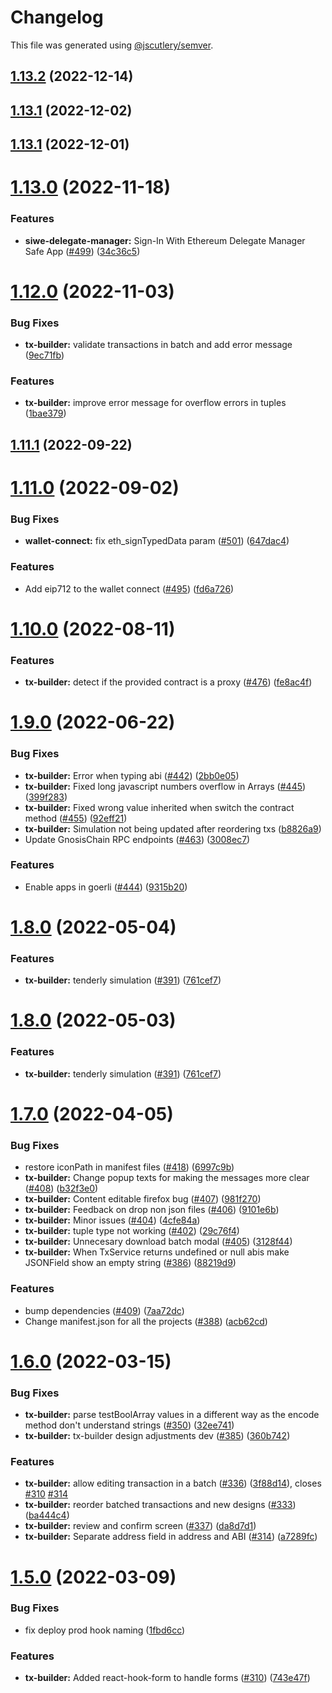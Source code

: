 # Changelog

This file was generated using [@jscutlery/semver](https://github.com/jscutlery/semver).

## [1.13.2](https://github.com/safe-global/safe-react-apps/compare/tx-builder-1.13.1...tx-builder-1.13.2) (2022-12-14)



## [1.13.1](https://github.com/safe-global/safe-react-apps/compare/tx-builder-1.13.0...tx-builder-1.13.1) (2022-12-02)



## [1.13.1](https://github.com/safe-global/safe-react-apps/compare/tx-builder-1.13.0...tx-builder-1.13.1) (2022-12-01)



# [1.13.0](https://github.com/safe-global/safe-react-apps/compare/tx-builder-1.12.0...tx-builder-1.13.0) (2022-11-18)


### Features

* **siwe-delegate-manager:** Sign-In With Ethereum Delegate Manager Safe App ([#499](https://github.com/safe-global/safe-react-apps/issues/499)) ([34c36c5](https://github.com/safe-global/safe-react-apps/commit/34c36c580300672c6366ad2d534de0a3b1534058))



# [1.12.0](https://github.com/safe-global/safe-react-apps/compare/tx-builder-1.11.1...tx-builder-1.12.0) (2022-11-03)


### Bug Fixes

* **tx-builder:** validate transactions in batch and add error message ([9ec71fb](https://github.com/safe-global/safe-react-apps/commit/9ec71fba5e6a1ae3dd86ba776277e22722caba6e))


### Features

* **tx-builder:** improve error message for overflow errors in tuples ([1bae379](https://github.com/safe-global/safe-react-apps/commit/1bae3798a532ff47fbd1a7f474cbeefe106ef2c7))



## [1.11.1](https://github.com/safe-global/safe-react-apps/compare/tx-builder-1.11.0...tx-builder-1.11.1) (2022-09-22)



# [1.11.0](https://github.com/safe-global/safe-react-apps/compare/tx-builder-1.10.0...tx-builder-1.11.0) (2022-09-02)


### Bug Fixes

* **wallet-connect:** fix eth_signTypedData param ([#501](https://github.com/safe-global/safe-react-apps/issues/501)) ([647dac4](https://github.com/safe-global/safe-react-apps/commit/647dac4b6ce2994ce4bd73000ffd7c9833ff3627))


### Features

* Add eip712 to the wallet connect ([#495](https://github.com/safe-global/safe-react-apps/issues/495)) ([fd6a726](https://github.com/safe-global/safe-react-apps/commit/fd6a726dc00c835cd80aca599dcdb6bd9f3f8ab5))



# [1.10.0](https://github.com/safe-global/safe-react-apps/compare/tx-builder-1.9.0...tx-builder-1.10.0) (2022-08-11)


### Features

* **tx-builder:** detect if the provided contract is a proxy ([#476](https://github.com/safe-global/safe-react-apps/issues/476)) ([fe8ac4f](https://github.com/safe-global/safe-react-apps/commit/fe8ac4fc8bec113d54969dc2eb1a8892ca4fcdda))



# [1.9.0](https://github.com/safe-global/safe-react-apps/compare/tx-builder-1.8.0...tx-builder-1.9.0) (2022-06-22)


### Bug Fixes

* **tx-builder:** Error when typing abi ([#442](https://github.com/safe-global/safe-react-apps/issues/442)) ([2bb0e05](https://github.com/safe-global/safe-react-apps/commit/2bb0e0587641c9a405a882f42cf71341dd917f86))
* **tx-builder:** Fixed long javascript numbers overflow in Arrays ([#445](https://github.com/safe-global/safe-react-apps/issues/445)) ([399f283](https://github.com/safe-global/safe-react-apps/commit/399f283c1e707ad0201f62c575fa6eadc27cb095))
* **tx-builder:** Fixed wrong value inherited when switch the contract method ([#455](https://github.com/safe-global/safe-react-apps/issues/455)) ([92eff21](https://github.com/safe-global/safe-react-apps/commit/92eff21fed0f95fcb80d7dc0f6e792f2c80880dc))
* **tx-builder:** Simulation not being updated after reordering txs ([b8826a9](https://github.com/safe-global/safe-react-apps/commit/b8826a9da09ce98d67baa73f4addccca3fdcb144))
* Update GnosisChain RPC endpoints ([#463](https://github.com/safe-global/safe-react-apps/issues/463)) ([3008ec7](https://github.com/safe-global/safe-react-apps/commit/3008ec7e687c2b431624cd15fa96319a555506fb))


### Features

* Enable apps in goerli ([#444](https://github.com/safe-global/safe-react-apps/issues/444)) ([9315b20](https://github.com/safe-global/safe-react-apps/commit/9315b206f12e6ca8c0fd35faf3836e5bfd9e9d5a))



# [1.8.0](https://github.com/safe-global/safe-react-apps/compare/tx-builder-1.7.0...tx-builder-1.8.0) (2022-05-04)


### Features

* **tx-builder:** tenderly simulation ([#391](https://github.com/safe-global/safe-react-apps/issues/391)) ([761cef7](https://github.com/safe-global/safe-react-apps/commit/761cef7a746db28f277ec55b94524f11c656c407))



# [1.8.0](https://github.com/safe-global/safe-react-apps/compare/tx-builder-1.7.0...tx-builder-1.8.0) (2022-05-03)


### Features

* **tx-builder:** tenderly simulation ([#391](https://github.com/safe-global/safe-react-apps/issues/391)) ([761cef7](https://github.com/safe-global/safe-react-apps/commit/761cef7a746db28f277ec55b94524f11c656c407))



# [1.7.0](https://github.com/gnosis/safe-react-apps/compare/tx-builder-1.6.0...tx-builder-1.7.0) (2022-04-05)


### Bug Fixes

* restore iconPath in manifest files ([#418](https://github.com/gnosis/safe-react-apps/issues/418)) ([6997c9b](https://github.com/gnosis/safe-react-apps/commit/6997c9b376719fad6c580e99dd4778b3f7cf2549))
* **tx-builder:** Change popup texts for making the messages more clear ([#408](https://github.com/gnosis/safe-react-apps/issues/408)) ([b32f3e0](https://github.com/gnosis/safe-react-apps/commit/b32f3e05169750a2c17ddcc9b516c5ac5a886edd))
* **tx-builder:** Content editable firefox bug ([#407](https://github.com/gnosis/safe-react-apps/issues/407)) ([981f270](https://github.com/gnosis/safe-react-apps/commit/981f270e4e52af0e9d12b6ac233dba60abae1f6f))
* **tx-builder:** Feedback on drop non json files ([#406](https://github.com/gnosis/safe-react-apps/issues/406)) ([9101e6b](https://github.com/gnosis/safe-react-apps/commit/9101e6b3ce04b59bef3c110316d168fcca73809c))
* **tx-builder:** Minor issues ([#404](https://github.com/gnosis/safe-react-apps/issues/404)) ([4cfe84a](https://github.com/gnosis/safe-react-apps/commit/4cfe84a378bed2ff57d9c681101bebbdfab497fb))
* **tx-builder:** tuple type not working ([#402](https://github.com/gnosis/safe-react-apps/issues/402)) ([29c76f4](https://github.com/gnosis/safe-react-apps/commit/29c76f468848014b1cb275c4e3b239ce6de58d94))
* **tx-builder:** Unnecesary download batch modal ([#405](https://github.com/gnosis/safe-react-apps/issues/405)) ([3128f44](https://github.com/gnosis/safe-react-apps/commit/3128f44e545d1ac10727a59275a76047fb36de30))
* **tx-builder:** When TxService returns undefined or null abis make JSONField show an empty string ([#386](https://github.com/gnosis/safe-react-apps/issues/386)) ([88219d9](https://github.com/gnosis/safe-react-apps/commit/88219d90a6c203a49cf0538c1d4a4818a872c3b9))


### Features

* bump dependencies ([#409](https://github.com/gnosis/safe-react-apps/issues/409)) ([7aa72dc](https://github.com/gnosis/safe-react-apps/commit/7aa72dc47b69848f5c8e2dc3c3ea6c13f1f74cf8))
* Change manifest.json for all the projects ([#388](https://github.com/gnosis/safe-react-apps/issues/388)) ([acb62cd](https://github.com/gnosis/safe-react-apps/commit/acb62cdb0abb9d3ebdab452217e3ad80cec0c524))



# [1.6.0](https://github.com/gnosis/safe-react-apps/compare/tx-builder-1.5.0...tx-builder-1.6.0) (2022-03-15)


### Bug Fixes

* **tx-builder:**  parse testBoolArray values in a different way as the encode method don't understand strings ([#350](https://github.com/gnosis/safe-react-apps/issues/350)) ([32ee741](https://github.com/gnosis/safe-react-apps/commit/32ee7412e747b200c7d56ee2da0a44706301ad1d))
* **tx-builder:** tx-builder design adjustments dev ([#385](https://github.com/gnosis/safe-react-apps/issues/385)) ([360b742](https://github.com/gnosis/safe-react-apps/commit/360b74238eb04ab28e1fea719530d638a179096b))


### Features

* **tx-builder:** allow editing transaction in a batch ([#336](https://github.com/gnosis/safe-react-apps/issues/336)) ([3f88d14](https://github.com/gnosis/safe-react-apps/commit/3f88d14c9880d30e7d37c885c2867662739e8f39)), closes [#310](https://github.com/gnosis/safe-react-apps/issues/310) [#314](https://github.com/gnosis/safe-react-apps/issues/314)
* **tx-builder:** reorder batched transactions and new designs ([#333](https://github.com/gnosis/safe-react-apps/issues/333)) ([ba444c4](https://github.com/gnosis/safe-react-apps/commit/ba444c413ef64e4f4b05cbc0bc51ccfb2db4a05c))
* **tx-builder:** review and confirm screen ([#337](https://github.com/gnosis/safe-react-apps/issues/337)) ([da8d7d1](https://github.com/gnosis/safe-react-apps/commit/da8d7d179a8aa87f24d4631a4ce951a7e70e3906))
* **tx-builder:** Separate address field in address and ABI ([#314](https://github.com/gnosis/safe-react-apps/issues/314)) ([a7289fc](https://github.com/gnosis/safe-react-apps/commit/a7289fc173d2c357bc947d3f63d035e33be0d692))



# [1.5.0](https://github.com/gnosis/safe-react-apps/compare/tx-builder-1.4.0...tx-builder-1.5.0) (2022-03-09)


### Bug Fixes

* fix deploy prod hook naming ([1fbd6cc](https://github.com/gnosis/safe-react-apps/commit/1fbd6cc92fa49a88c55b278a3e8cdbb71d38600e))


### Features

* **tx-builder:** Added react-hook-form to handle forms ([#310](https://github.com/gnosis/safe-react-apps/issues/310)) ([743e47f](https://github.com/gnosis/safe-react-apps/commit/743e47f37073564e8a7311617b3389477c7cf22f))
